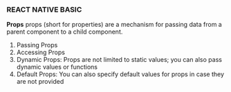 ### REACT NATIVE BASIC

**Props**
 props (short for properties) are a mechanism for passing data from a parent component to a child component.
 1. Passing Props
 2. Accessing Props
 3. Dynamic Props: Props are not limited to static values; you can also pass dynamic values or functions
 4. Default Props: You can also specify default values for props in case they are not provided
